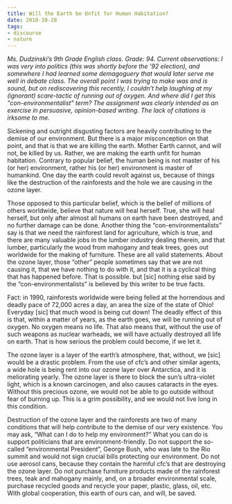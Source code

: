 ```yaml
---
title: Will the Earth be Unfit for Human Habitation?
date: 2010-10-28
tags:
- discourse
- nature
---
```


_Ms. Dudzinski&rsquo;s 9th Grade English class. Grade: 94.
Current observations: I was very into politics (this was shortly
before the &rsquo;92 election), and somewhere I had learned some
demagoguery that would later serve me well in debate class. The
overall point I was trying to make was and is sound, but on
rediscovering this recently, I couldn&rsquo;t help laughing at my
(ignorant) scare-tactic of running out of oxygen. And where did I
get this "con-environmentalist" term? The assignment was clearly
intended as an exercise in persuasive, opinion-based writing.
The lack of citations is irksome to me._

<!-- truncate -->

Sickening and outright disgusting factors are heavily
contributing to the demise of our environment. But there is a major
misconception on that point, and that is that we are killing the
earth. Mother Earth cannot, and will not, be killed by us. Rather,
we are making the earth unfit for human habitation. Contrary to
popular belief, the human being is not master of his (or her)
environment, rather his (or her) environment is master of
humankind. One day the earth could revolt against us, because of
things like the destruction of the rainforests and the hole we are
causing in the ozone layer.

Those opposed to this particular belief, which is the belief of
millions of others worldwide, believe that nature will heal
herself. True, she will heal herself, but only after almost all
humans on earth have been destroyed, and no further damage can be
done. Another thing the &ldquo;con-environmentalists&rdquo; say is
that we need the rainforest land for agriculture, which is true,
and there are many valuable jobs in the lumber industry dealing
therein, and that lumber, particularly the wood from mahogany and
teak trees, goes out worldwide for the making of furniture. These
are all valid statements. About the ozone layer, those
&ldquo;other&rdquo; people sometimes say that we are not causing
it, that we have nothing to do with it, and that it is a cyclical
thing that has happened before. That is possible. but [sic] nothing
else said by the &ldquo;con-environmentalists&rdquo; is believed by
this writer to be true facts.

Fact: in 1990, rainforests worldwide were being felled at the
horrendous and deadly pace of 72,000 acres a day, an area the size
of the state of Ohio! Everyday [sic] that much wood is being cut
down! The deadly effect of this is that, within a matter of years,
as the earth goes, we will be running out of oxygen. No oxygen
means no life. That also means that, without the use of such
weapons as nuclear warheads, we will have actually destroyed all
life on earth. That is how serious the problem could become, if we
let it.

The ozone layer is a layer of the earth&rsquo;s atmosphere,
that, without, we [sic] would be a drastic problem. From the use of
cfc&rsquo;s and other similar agents, a wide hole is being rent
into our ozone layer over Antarctica, and it is meliorating yearly.
The ozone layer is there to block the sun&rsquo;s ultra-violet
light, which is a known carcinogen, and also causes cataracts in
the eyes. Without this precious ozone, we would not be able to go
outside without fear of burning up. This is a grim possibility, and
we would not live long in this condition.

Destruction of the ozone layer and the rainforests are two of
many conditions that will help contribute to the demise of our very
existence. You may ask, &ldquo;What can I do to help my
environment?&rdquo; What you can do is support politicians that are
environment-friendly. Do not support the so-called
&ldquo;environmental President&rdquo;, George Bush, who was late to
the Rio summit and would not sign crucial bills protecting our
environment. Do not use aerosol cans, because they contain the
harmful cfc&rsquo;s that are destroying the ozone layer. Do not
purchase furniture products made of the rainforest trees, teak and
mahogany mainly, and, on a broader environmental scale, purchase
recycled goods and recycle your paper, plastic, glass, oil, etc.
With global cooperation, this earth of ours can, and will, be
saved.
